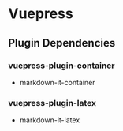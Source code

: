 # Vuepress

## Plugin Dependencies

### vuepress-plugin-container
- markdown-it-container

### vuepress-plugin-latex
- markdown-it-latex